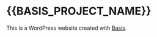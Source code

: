 # {{BASIS_PROJECT_NAME}}

This is a WordPress website created with [Basis](https://github.com/fivefifteen/basis).
